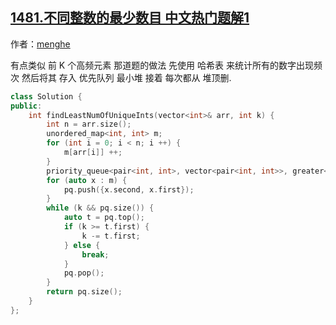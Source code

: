 ## [1481.不同整数的最少数目 中文热门题解1](https://leetcode.cn/problems/least-number-of-unique-integers-after-k-removals/solutions/100000/c-ha-xi-biao-you-xian-dui-lie-by-yuerer)

作者：[menghe](https://leetcode.cn/u/menghe)

有点类似 前 K 个高频元素 那道题的做法
先使用 哈希表 来统计所有的数字出现频次
然后将其 存入 优先队列 最小堆
接着 每次都从 堆顶删.

```c++
class Solution {
public:
    int findLeastNumOfUniqueInts(vector<int>& arr, int k) {
        int n = arr.size();
        unordered_map<int, int> m;
        for (int i = 0; i < n; i ++) {
            m[arr[i]] ++;
        }
        priority_queue<pair<int, int>, vector<pair<int, int>>, greater<pair<int, int>>> pq;
        for (auto x : m) {
            pq.push({x.second, x.first});
        }
        while (k && pq.size()) {
            auto t = pq.top();
            if (k >= t.first) {
                k -= t.first; 
            } else {
                break;
            }
            pq.pop();
        }
        return pq.size(); 
    }
};
```
